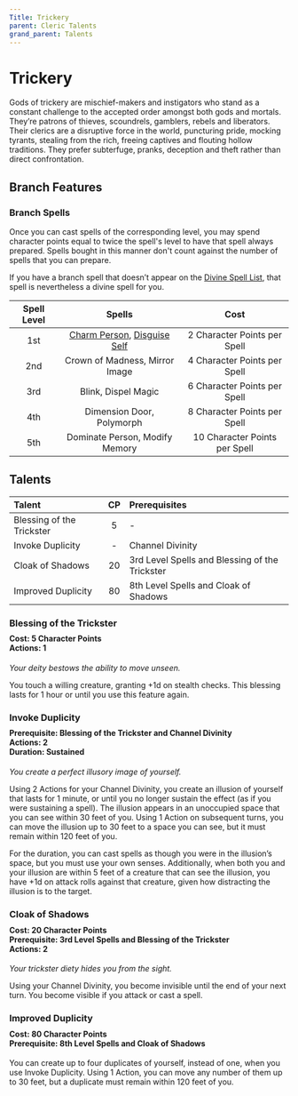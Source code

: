 ```yaml
---
Title: Trickery
parent: Cleric Talents
grand_parent: Talents
---
```

 
# Trickery
Gods of trickery are mischief-makers and instigators who stand as a constant challenge to the accepted order amongst both gods and mortals. They’re patrons of thieves, scoundrels, gamblers, rebels and liberators. Their clerics are a disruptive force in the world, puncturing pride, mocking tyrants, stealing from the rich, freeing captives and flouting hollow traditions. They prefer subterfuge, pranks, deception and theft rather than direct confrontation.

## Branch Features

### Branch Spells
Once you can cast spells of the corresponding level, you may spend character points equal to twice the spell's level to have that spell always prepared. Spells bought in this manner don't count against the number of spells that you can prepare.
 
If you have a branch spell that doesn’t appear on the [Divine Spell List](https://stormchaserroleplaying.com/stormchaserRPG/Spells/Lists/Divine/), that spell is nevertheless a divine spell for you.
 
| Spell Level | Spells | Cost |
|:-----------:|:------:|:----:|
| 1st | [Charm Person](https://stormchaserroleplaying.com/stormchaserRPG/Spells/1/Charms/#charm-person), [Disguise Self](https://stormchaserroleplaying.com/stormchaserRPG/Spells/1/Illusion/#disguise-self) | 2 Character Points per Spell |
| 2nd | Crown of Madness, Mirror Image | 4 Character Points per Spell |
| 3rd | Blink, Dispel Magic | 6 Character Points per Spell |
| 4th | Dimension Door, Polymorph | 8 Character Points per Spell |
| 5th | Dominate Person, Modify Memory | 10 Character Points per Spell |

 
## Talents
 
| Talent | CP | Prerequisites |
|:-------|:--:|:--------------|
| Blessing of the Trickster | 5  | - |
| Invoke Duplicity          | -  | Channel Divinity |
| Cloak of Shadows          | 20 | 3rd Level Spells and Blessing of the Trickster |  
| Improved Duplicity        | 80 | 8th Level Spells and Cloak of Shadows  |  

### Blessing of the Trickster
 
<div style="margin-top:-10px;"></div>
 
#### **Cost:** 5 Character Points<br>**Actions:** 1
*Your deity bestows the ability to move unseen.*

You touch a willing creature, granting +1d on stealth checks. This blessing lasts for 1 hour or until you use this feature again.

### Invoke Duplicity

<div style="margin-top:-10px;"></div>
 
#### **Prerequisite:** Blessing of the Trickster and Channel Divinity<br>**Actions:** 2<br> **Duration:** Sustained
*You create a perfect illusory image of yourself.* 

Using 2 Actions for your Channel Divinity, you create an illusion of yourself that lasts for 1 minute, or until you no longer sustain the effect (as if you were sustaining a spell). The illusion appears in an unoccupied space that you can see within 30 feet of you. Using 1 Action on subsequent turns, you can move the illusion up to 30 feet to a space you can see, but it must remain within 120 feet of you.

For the duration, you can cast spells as though you were in the illusion’s space, but you must use your own senses. Additionally, when both you and your illusion are within 5 feet of a creature that can see the illusion, you have +1d on attack rolls against that creature, given how distracting the illusion is to the target.

### Cloak of Shadows
 
<div style="margin-top:-10px;"></div>
 
#### **Cost:** 20 Character Points<br>**Prerequisite:** 3rd Level Spells and Blessing of the Trickster<br>**Actions:** 2
*Your trickster diety hides you from the sight.*

Using your Channel Divinity, you become invisible until the end of your next turn. You become visible if you attack or cast a spell.

### Improved Duplicity
 
<div style="margin-top:-10px;"></div>
 
#### **Cost:** 80 Character Points<br>**Prerequisite:** 8th Level Spells and Cloak of Shadows
You can create up to four duplicates of yourself, instead of one, when you use Invoke Duplicity. Using 1 Action, you can move any number of them up to 30 feet, but a duplicate must remain within 120 feet of you.
